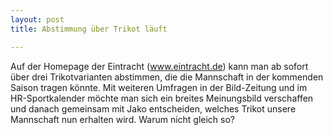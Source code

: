 ```yaml
---
layout: post
title: Abstimmung über Trikot läuft

---
```


Auf der Homepage der Eintracht (www.eintracht.de) kann man ab sofort über drei Trikotvarianten abstimmen, die die Mannschaft in der kommenden Saison tragen könnte. Mit weiteren Umfragen in der Bild-Zeitung und im HR-Sportkalender möchte man sich ein breites Meinungsbild verschaffen und danach gemeinsam mit Jako entscheiden, welches Trikot unsere Mannschaft nun erhalten wird. Warum nicht gleich so?


